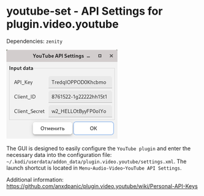 # youtube-set - API Settings for plugin.video.youtube

Dependencies: `zenity`

![](https://github.com/AKotov-dev/youtube-set/blob/main/ScreenShot.png)

The GUI is designed to easily configure the `YouTube plugin` and enter the necessary data into the configuration file: `~/.kodi/userdata/addon_data/plugin.video.youtube/settings.xml`. The launch shortcut is located in `Menu`-`Audio-Video`-`YouTube API Settings`.

Additional information: https://github.com/anxdpanic/plugin.video.youtube/wiki/Personal-API-Keys
